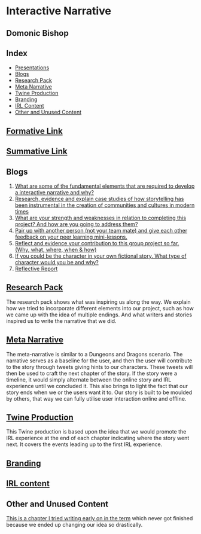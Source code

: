 # Interactive Narrative

## Domonic Bishop

## Index
- [Presentations](#formative-link)
- [Blogs](#blogs)
- [Research Pack](#research-pack)
- [Meta Narrative](#meta-narrative)
- [Twine Production](#twine-production)
- [Branding](#branding)
- [IRL Content](#irl-content)
- [Other and Unused Content](#other-and-unused-content)



## [Formative Link](https://drive.google.com/open?id=1w4gcM-3ps7OzZn6ZouOo0hQ5t6Gdfs8e)

## [Summative Link](https://drive.google.com/open?id=1EFtRTpbFCiyez8EGZthJpW2OJUIwZHKu7dOhOXx73Ys)


## Blogs
1. [What are some of the fundamental elements that are required to develop a interactive narrative and why?](https://medium.com/@domonic_bishop/what-are-some-of-the-fundamental-elements-that-are-required-to-develop-a-interactive-narrative-and-b1613b970d4f)
2. [Research, evidence and explain case studies of how storytelling has been instrumental in the creation of communities and cultures in modern times](https://medium.com/@domonic_bishop/research-evidence-and-explain-case-studies-of-how-storytelling-has-been-instrumental-in-the-d45c5f94cd35)
3. [What are your strength and weaknesses in relation to completing this project? And how are you going to address them?](https://medium.com/@domonic_bishop/what-are-your-strength-and-weaknesses-in-relation-to-completing-this-project-9a2427f0ac59)
4. [Pair up with another person (not your team mate) and give each other feedback on your peer learning mini-lessons.](https://medium.com/@domonic_bishop/pair-up-with-another-person-not-your-team-mate-and-give-each-other-feedback-on-your-peer-learning-51f90da7ade3)
5. [Reflect and evidence your contribution to this group project so far. (Why, what, where, when & how)](https://medium.com/@domonic_bishop/reflect-and-evidence-your-contribution-to-this-group-project-so-far-why-what-where-when-how-81f252c08386)
6. [If you could be the character in your own fictional story. What type of character would you be and why?](https://medium.com/@domonic_bishop/if-you-could-be-the-character-in-your-own-fictional-story-69245f66cdef)
7. [Reflective Report](https://medium.com/@domonic_bishop/interactive-narratives-reflective-report-3fb759397d2f)

## [Research Pack](https://drive.google.com/open?id=1ZzpOAogtA2OiX-jvpGDOexpM2HZ3hbBRjK6F4RL6mSU)

The research pack shows what was inspiring us along the way. We explain how we tried to incorporate different elements into our project, such as how we came up with the idea of multiple endings. And what writers and stories inspired us to write the narrative that we did.

## [Meta Narrative](https://drive.google.com/open?id=16KBjz8Gv0RbDfv04seh4NkCbY8lHUhUjjN-ayZhn7Zw)

The meta-narrative is similar to a Dungeons and Dragons scenario. The narrative serves as a baseline for the user, and then the user will contribute to the story through tweets giving hints to our characters. These tweets will then be used to craft the next chapter of the story. If the story were a timeline, it would simply alternate between the online story and IRL experience until we concluded it. This also brings to light the fact that our story ends when we or the users want it to. Our story is built to be moulded by others, that way we can fully utilise user interaction online and offline.

## [Twine Production](https://drive.google.com/open?id=1szO_1wCfqZZy63zy46R2nPLbEvU-Vk8v)

This Twine production is based upon the idea that we would promote the IRL experience at the end of each chapter indicating where the story went next. It covers the events leading up to the first IRL experience.

## [Branding](https://drive.google.com/open?id=1Ps1x1_uA93FpZcYBRahK4A6I24RAdu3d)

## [IRL content](https://drive.google.com/open?id=14_4dTvTGwNcZhW-ForxBMyWPOLGG_2vx)

## Other and Unused Content

[This is a chapter I tried writing early on in the term](https://drive.google.com/open?id=1Uxsz3YwopE0BkD8JrFrCa1xrfCnelJ635Ug2wjruGCg) which never got finished because we ended up changing our idea so drastically.
